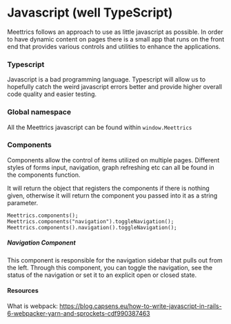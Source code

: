 # Javascript (well TypeScript)

Meettrics follows an approach to use as little javascript as possible. In order
to have dynamic content on pages there is a small app that runs on the front 
end that provides various controls and utilities to enhance the applications.

### Typescript

Javascript is a bad programming language. Typescript will allow us to hopefully
catch the weird javascript errors better and provide higher overall code 
quality and easier testing.

### Global namespace

All the Meettrics javascript can be found within `window.Meettrics`


### Components 

Components allow the control of items utilized on multiple pages. Different
styles of forms input, navigation, graph refreshing etc can all be found in
the components function.

It will return the object that registers the components if there is nothing 
given, otherwise it will return the component you passed into it as a string
parameter.

`Meettrics.components();`
`Meettrics.components("navigation").toggleNavigation();`
`Meettrics.components().navigation().toggleNavigation();`


##### Navigation Component

This component is responsible for the navigation sidebar that pulls out from
the left. Through this component, you can toggle the navigation, see the status
of the navigation or set it to an explicit open or closed state.


#### Resources

What is webpack:
https://blog.capsens.eu/how-to-write-javascript-in-rails-6-webpacker-yarn-and-sprockets-cdf990387463
